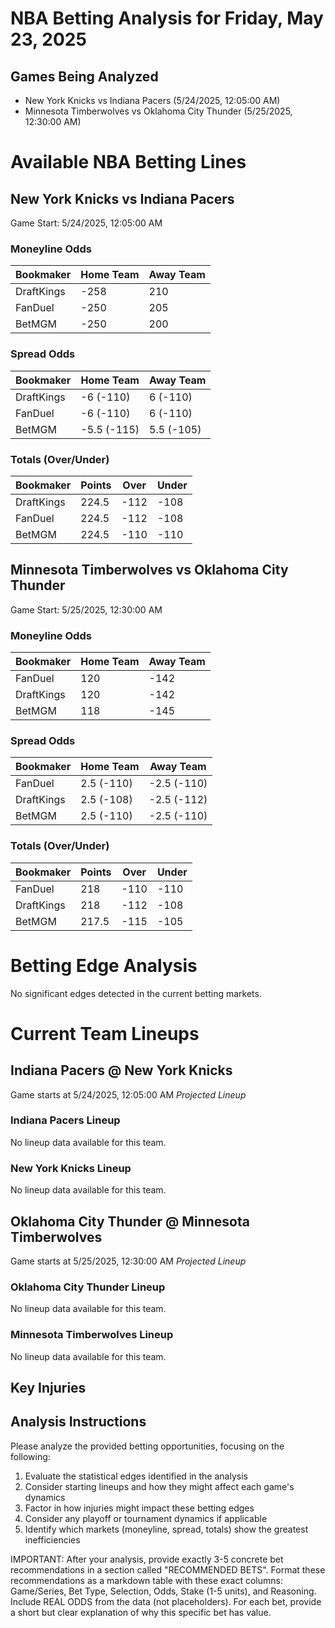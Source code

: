 # NBA Betting Analysis for Friday, May 23, 2025

## Games Being Analyzed

- New York Knicks vs Indiana Pacers (5/24/2025, 12:05:00 AM)
- Minnesota Timberwolves vs Oklahoma City Thunder (5/25/2025, 12:30:00 AM)

# Available NBA Betting Lines

## New York Knicks vs Indiana Pacers
Game Start: 5/24/2025, 12:05:00 AM

### Moneyline Odds
| Bookmaker | Home Team | Away Team |
|-----------|-----------|----------|
| DraftKings | -258 | 210 |
| FanDuel | -250 | 205 |
| BetMGM | -250 | 200 |

### Spread Odds
| Bookmaker | Home Team | Away Team |
|-----------|-----------|----------|
| DraftKings | -6 (-110) | 6 (-110) |
| FanDuel | -6 (-110) | 6 (-110) |
| BetMGM | -5.5 (-115) | 5.5 (-105) |

### Totals (Over/Under)
| Bookmaker | Points | Over | Under |
|-----------|--------|------|-------|
| DraftKings | 224.5 | -112 | -108 |
| FanDuel | 224.5 | -112 | -108 |
| BetMGM | 224.5 | -110 | -110 |


## Minnesota Timberwolves vs Oklahoma City Thunder
Game Start: 5/25/2025, 12:30:00 AM

### Moneyline Odds
| Bookmaker | Home Team | Away Team |
|-----------|-----------|----------|
| FanDuel | 120 | -142 |
| DraftKings | 120 | -142 |
| BetMGM | 118 | -145 |

### Spread Odds
| Bookmaker | Home Team | Away Team |
|-----------|-----------|----------|
| FanDuel | 2.5 (-110) | -2.5 (-110) |
| DraftKings | 2.5 (-108) | -2.5 (-112) |
| BetMGM | 2.5 (-110) | -2.5 (-110) |

### Totals (Over/Under)
| Bookmaker | Points | Over | Under |
|-----------|--------|------|-------|
| FanDuel | 218 | -110 | -110 |
| DraftKings | 218 | -112 | -108 |
| BetMGM | 217.5 | -115 | -105 |


# Betting Edge Analysis

No significant edges detected in the current betting markets.

# Current Team Lineups

## Indiana Pacers @ New York Knicks
Game starts at 5/24/2025, 12:05:00 AM
*Projected Lineup*

### Indiana Pacers Lineup
No lineup data available for this team.

### New York Knicks Lineup
No lineup data available for this team.


## Oklahoma City Thunder @ Minnesota Timberwolves
Game starts at 5/25/2025, 12:30:00 AM
*Projected Lineup*

### Oklahoma City Thunder Lineup
No lineup data available for this team.

### Minnesota Timberwolves Lineup
No lineup data available for this team.



## Key Injuries


## Analysis Instructions

Please analyze the provided betting opportunities, focusing on the following:

1. Evaluate the statistical edges identified in the analysis
2. Consider starting lineups and how they might affect each game's dynamics
3. Factor in how injuries might impact these betting edges
4. Consider any playoff or tournament dynamics if applicable
5. Identify which markets (moneyline, spread, totals) show the greatest inefficiencies

IMPORTANT: After your analysis, provide exactly 3-5 concrete bet recommendations in a section called "RECOMMENDED BETS". Format these recommendations as a markdown table with these exact columns: Game/Series, Bet Type, Selection, Odds, Stake (1-5 units), and Reasoning. Include REAL ODDS from the data (not placeholders). For each bet, provide a short but clear explanation of why this specific bet has value.